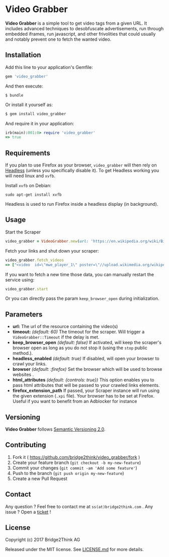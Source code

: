 # Video Grabber

__Video Grabber__ is a simple tool to get video tags from a given URL. It includes advanced techniques to desobfuscate advertisements, run through embedded iframes, run javascript, and other frivolities that could usually and notably prevent one to fetch the wanted video.


## Installation

Add this line to your application's Gemfile:

```ruby
gem 'video_grabber'
```

And then execute:

```shell
$ bundle
```
Or install it yourself as:

```ruby
$ gem install video_grabber
```
And require it in your application:

```ruby
irb(main):001:0> require 'video_grabber'
=> true
```

## Requirements

If you plan to use Firefox as your browser, `video_grabber` will then rely on [Headless](https://github.com/leonid-shevtsov/headless) (unless you specifically disable it). To get Headless working you will need linux and `xvfb`.

Install `xvfb` on Debian:

```shell
sudo apt-get install xvfb
```

Headless is used to run Firefox inside a headless display (in background).


## Usage

Start the Scraper

```ruby
video_grabber = VideoGrabber.new(url: 'https://en.wikipedia.org/wiki/Big_Buck_Bunny').call
```
Fetch your links and shut down your scraper:

```ruby
video_grabber.fetch_videos
=> ["<video  id=\"mwe_player_1\" poster=\"//upload.wikimedia.org/wikipedia/com...
```

If you want to fetch a new time those data, you can manually restart the service using:

```ruby
video_grabber.start
```

Or you can directly pass the param `keep_browser_open` during initialization.

## Parameters

 - **url:** The url of the resource containing the video(s)
 -  **timeout:**  *(default: 60)* The timeout for the scraper. Will trigger a `VideoGrabber::Timeout` if the delay is met.
 - **keep_browser_open** *(default: false)* If activated, will keep the scraper's browser open as long as you do not stop it (using the `stop` public method.). 
 - **headless_enabled** *(default: true)* If disabled, will open your browser to crawl your links.
 - **browser** *(default: :firefox)* Set the browser which will be used to browse websites .
- **html_attributes** *(default: {controls: true})* This option enables you to pass html attributes that will be passed to your crawled links elements.
 - **firefox_extension_path** If passed, your Scraper instance will run using the given extension (`.xpi` file). Your browser has to be set at Firefox. Useful if you want to benefit from an Adblocker for instance

## Versioning

__Video Grabber__ follows [Semantic Versioning 2.0](http://semver.org/).

## Contributing

1. Fork it ( https://github.com/bridge2think/video_grabber/fork )
2. Create your feature branch (`git checkout -b my-new-feature`)
3. Commit your changes (`git commit -am 'Add some feature'`)
4. Push to the branch (`git push origin my-new-feature`)
5. Create a new Pull Request

## Contact

Any question ? Feel free to contact me at `ss(at)bridge2think.com` .
Any issue ? Open a [ticket](https://github.com/bridge2think/video_grabber/issues) !

## License

Copyright (c) 2017 Bridge2Think AG

Released under the MIT license. See [LICENSE.md](https://github.com/bridge2think/video_grabber/blob/master/LICENSE.md) for more details.
